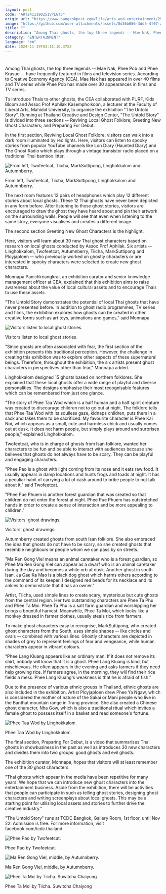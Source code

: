 ```yaml
---
layout: post
code: "ART2411190251VPLGT5"
origin_url: "https://www.bangkokpost.com/life/arts-and-entertainment/2904673/a-gathering-of-ghosts"
image: "https://github.com/user-attachments/assets/8d36b656-3dd5-4f07-a57a-b0b60afd8c01"
title: ""
description: "Among Thai ghosts, the top three legends -- Mae Nak, Phee Pob and Phee Krasue -- have frequently featured in films and television series. According to Creative Economy Agency (CEA), Mae Nak has appeared in over 40 films and TV series while Phee Pob has made over 30 appearances in films and TV series."
category: "ENTERTAINMENT"
language: "en"
date: 2024-11-19T03:11:10.375Z
---
```


# 

Among Thai ghosts, the top three legends -- Mae Nak, Phee Pob and Phee Krasue -- have frequently featured in films and television series. According to Creative Economy Agency (CEA), Mae Nak has appeared in over 40 films and TV series while Phee Pob has made over 30 appearances in films and TV series.

To introduce Thais to other ghosts, the CEA collaborated with PURF, Kids Bloom and Assoc Prof Aphilak Kasempholkoon, a lecturer at the Faculty of Liberal Arts, Mahidol University, to organise the exhibition "The Untold Story". Running at Thailand Creative and Design Center, "The Untold Story" is divided into three sections -- Reviving Local Ghost Folklore; Greeting New Ghost Characters; and Preparing For Debut.

In the first section, Reviving Local Ghost Folklore, visitors can walk into a dark room illuminated by red lights. Here, visitors can listen to spooky stories from popular YouTube channels like Lon Diary (Haunted Diary) and The Ghost Radio which plays through a vintage transistor radio placed on a traditional Thai bamboo litter.

![From left, Twofeetcat, Tiicha, MarkSuttipong, Linghokkalom and Autumnberry.](https://github.com/user-attachments/assets/f217c285-adbd-43cd-a684-faf2f3166de7)

From left, Twofeetcat, Tiicha, MarkSuttipong, Linghokkalom and Autumnberry.

The next room features 12 pairs of headphones which play 12 different stories about local ghosts. These 12 Thai ghosts have never been depicted in any form before. After listening to these ghost stories, visitors are encouraged to draw the ghost they have heard about and pin their artwork on the surrounding walls. People will see that even when listening to the same story, everyone visualises and creates a different image.

The second section Greeting New Ghost Characters is the highlight.

Here, visitors will learn about 30 new Thai ghost characters based on research on local ghosts conducted by Assoc Prof Aphilak. Six artists -- Linghokkalom, Twofeetcat, Autumnberry, Tiicha, MarkSuttipong and Ployjaploen -- who previously worked on ghostly characters or are interested in spooky characters were selected to create new ghost characters.

Monnapa Panichkriangkrai, an exhibition curator and senior knowledge management officer at CEA, explained that this exhibition aims to raise awareness about the value of local cultural assets and to encourage Thais to use these assets.

"The Untold Story demonstrates the potential of local Thai ghosts that have never presented before. In addition to ghost radio programmes, TV series and films, the exhibition explores how ghosts can be created in other creative forms such as art toys, animations and games," said Monnapa.

![Visitors listen to local ghost stories.](https://github.com/user-attachments/assets/2a6b279e-04db-4ca3-aa74-6db4b570336d)

Visitors listen to local ghost stories.

"Since ghosts are often associated with fear, the first section of the exhibition presents this traditional perception. However, the challenge in creating this exhibition was to explore other aspects of these supernatural beings. Therefore, throughout the exhibition, the six artists present ghost characters in perspectives other than fear," Monnapa added.

Linghokkalom designed 15 ghosts based on northern folklores. She explained that these local ghosts offer a wide range of playful and diverse personalities. The designs emphasise their most recognisable features which can be remembered from just one glance.

"The story of Phee Taa Wod which is a half human and a half spirit creature was created to discourage children not to go out at night. The folklore tells that Phee Taa Wod with its soulless gaze, kidnaps children, puts them in a sack and takes them to be sacrificed. My favourite character is Phee Kai Noi, which appears as a small, cute and harmless chick and usually comes out at dusk. It does not harm people, but simply plays around and surprises people," explained Linghokkalom.

Twofeetcat, who is in charge of ghosts from Isan folklore, wanted her characters to be fun and be able to interact with audiences because she believes that ghosts do not always have to be scary. They can be playful and engaging characters.

"Phee Pao is a ghost with light coming from its nose and it eats raw food. It usually appears in damp locations and hunts frogs and toads at night. It has a peculiar habit of carrying a lot of cash around to bribe people to not talk about it," said Twofeetcat.

"Phee Pue Phuem is another forest guardian that was created so that children do not enter the forest at night. Phee Pue Phuem has outstretched hands in order to create a sense of interaction and be more appealing to children."

![Visitors' ghost drawings.](https://static.bangkokpost.com/media/content/dcx/2024/11/19/5350473.jpg)

Visitors' ghost drawings.

Autumnberry created ghosts from south Isan folklore. She also embraced the idea that ghosts do not have to be scary, so she created ghosts that resemble neighbours or people whom we can pass by on streets.

"Ma Ren Gong Viel means an animal caretaker who is a forest guardian, so Phee Ma Ren Gong Viel can appear as a dwarf who is an animal caretaker during the day and becomes a white orb at dusk. Another ghost in south Isan, Ja Gae Ka Mao is a black dog ghost which harms others according to the command of its keeper. I designed red beads for its necklace and its ankles to demonstrate that it has an owner."

Artist, Tiicha, used simple lines to create scary, mysterious but cute ghosts from the central region. Her two outstanding characters are Phee Ta Phu and Phee Ta Moi. Phee Ta Phu is a salt farm guardian and worshipping her brings a bountiful harvest. Meanwhile, Phee Ta Moi, which looks like a monkey dressed in farmer clothes, usually steals rice from farmers.

To make ghost characters easy to recognise, MarkSuttipong, who created ghost characters from the South, uses simple shapes -- like circles and ovals -- combined with various lines. Ghostly characters are depicted in shades of grey to represent feelings of fear and vengeance, while human characters appear in vibrant colours.

"Phee Lang Kluang appears like an ordinary man. If it does not remove its shirt, nobody will know that it is a ghost. Phee Lang Kluang is kind, but mischievous. He often appears in the evening and asks farmers if they need help growing rice. If farmers agree, in the morning, they will find their rice fields a mess. Phee Lang Kluang's weakness is that he is afraid of fish."

Due to the presence of various ethnic groups in Thailand, ethnic ghosts are also included in the exhibition. Artist Ployjaploen drew Phee Ya Ngaw, which is considered the mother of nature of the Sakai or Mani people who live in the Banthat mountain range in Trang province. She also created a Chinese ghost character, Nha Gow, which is also a traditional ritual which invites a female ghost to possess itself in a basket and read someone's fortune.

![Phee Taa Wod by Linghokkalom.](https://github.com/user-attachments/assets/34adaf40-b6d3-4a7e-9c79-c5caf96d10a7)

Phee Taa Wod by Linghokkalom.

The final section, Preparing For Debut, is a video that summarises Thai ghosts in showbusiness in the past as well as introduces 30 new characters and divides them into two groups: good ghosts and evil ghosts.

The exhibition curator, Monnapa, hopes that visitors will at least remember one of the 30 ghost characters.

"Thai ghosts which appear in the media have been repetitive for many years. We hope that we can introduce new ghost characters into the entertainment business. Aside from the exhibition, there will be activities that people can participate in such as telling ghost stories, designing ghost characters and writing screenplays about local ghosts. This may be a starting point for utilising local assets and stories to further drive the creative industry."

"The Untold Story" runs at TCDC Bangkok, Gallery Room, 1st floor, until Nov 22. Admission is free. For more information, visit facebook.com/tcdc.thailand.

![Phee Pao by Twofeetcat.](https://github.com/user-attachments/assets/af8ebde9-15d0-4e41-8839-f49e87981b7a)

Phee Pao by Twofeetcat.

![Ma Ren Gong Viel, middle, by Autumnberry.](https://github.com/user-attachments/assets/48717d68-3f70-4478-81d1-22feab32ed32)

Ma Ren Gong Viel, middle, by Autumnberry.

![Phee Ta Moi by Tiicha. Suwitcha Chaiyong](https://github.com/user-attachments/assets/9c623541-14cb-4704-9443-80781c5b33b0)

Phee Ta Moi by Tiicha. Suwitcha Chaiyong